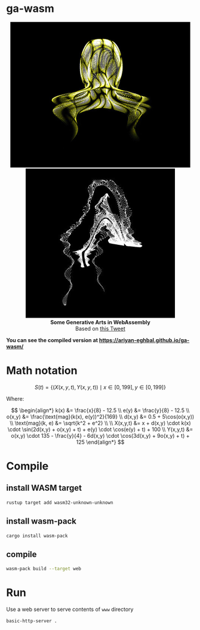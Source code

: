 # ga-wasm

<p align="center">
  <img src=".assets/shot_jellyfish.jpg" alt="Screenshot">
  <img src=".assets/shot_nudibranch.jpg" alt="Screenshot"><br/>
  <strong>Some Generative Arts in WebAssembly</strong><br/>
  Based on <a href="https://x.com/yuruyurau/status/1865420201086636376" target="_blank">this Tweet</a>
</p>

<strong>You can see the compiled version at <a href="https://ariyan-eghbal.github.io/ga-wasm/" target="_blank">https://ariyan-eghbal.github.io/ga-wasm/</a></strong>

# Math notation 


$$
S(t) = \{(X(x,y,t), Y(x,y,t)) \mid x \in [0,199], y \in [0,199]\}
$$

Where:

$$
\begin{align*}
k(x) &= \frac{x}{8} - 12.5 \\
e(y) &= \frac{y}{8} - 12.5 \\
o(x,y) &= \frac{\text{mag}(k(x), e(y))^2}{169} \\
d(x,y) &= 0.5 + 5\cos(o(x,y)) \\
\text{mag}(k, e) &= \sqrt{k^2 + e^2} \\
\\
X(x,y,t) &= x + d(x,y) \cdot k(x) \cdot \sin(2d(x,y) + o(x,y) + t) + e(y) \cdot \cos(e(y) + t) + 100 \\
Y(x,y,t) &= o(x,y) \cdot 135 - \frac{y}{4} - 6d(x,y) \cdot \cos(3d(x,y) + 9o(x,y) + t) + 125
\end{align*}
$$

# Compile 
## install WASM target
```bash
rustup target add wasm32-unknown-unknown
```

## install wasm-pack
```bash
cargo install wasm-pack
```

## compile 
```bash
wasm-pack build --target web
```

# Run

Use a web server to serve contents of `www` directory
```bash
basic-http-server .
```

